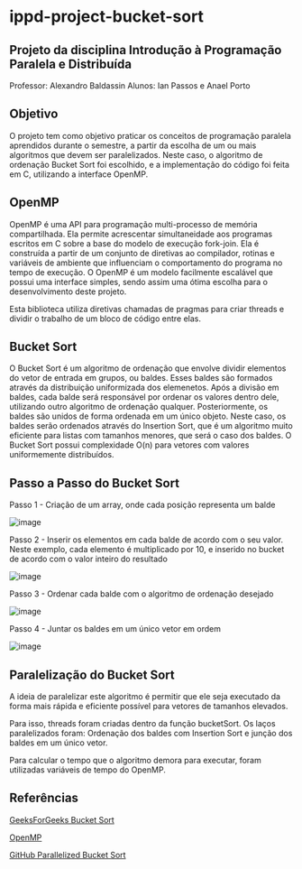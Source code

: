 # ippd-project-bucket-sort

## Projeto da disciplina Introdução à Programação Paralela e Distribuída
Professor: Alexandro Baldassin
Alunos: Ian Passos e Anael Porto

## Objetivo

O projeto tem como objetivo praticar os conceitos de programação paralela aprendidos durante o semestre, a partir da escolha de um ou mais algoritmos que devem ser paralelizados. Neste caso, o algoritmo de ordenação Bucket Sort foi escolhido, e a implementação do código foi feita em C, utilizando a interface OpenMP.

## OpenMP

OpenMP é uma API para programação multi-processo de memória compartilhada. Ela permite acrescentar simultaneidade aos programas escritos em C sobre a base do modelo de execução fork-join. Ela é construída a partir de um conjunto de diretivas ao compilador, rotinas e variáveis de ambiente que influenciam o comportamento do programa no tempo de execução. O OpenMP é um modelo facilmente escalável que possui uma interface simples, sendo assim uma ótima escolha para o desenvolvimento deste projeto.

Esta biblioteca utiliza diretivas chamadas de pragmas para criar threads e dividir o trabalho de um bloco de código entre elas.

## Bucket Sort

O Bucket Sort é um algoritmo de ordenação que envolve dividir elementos do vetor de entrada em grupos, ou baldes. Esses baldes são formados através da distribuição uniformizada dos elemenetos. Após a divisão em baldes, cada balde será responsável por ordenar os valores dentro dele, utilizando outro algoritmo de ordenação qualquer. Posteriormente, os baldes são unidos de forma ordenada em um único objeto. Neste caso, os baldes serão ordenados através do Insertion Sort, que é um algoritmo muito eficiente para listas com tamanhos menores, que será o caso dos baldes. O Bucket Sort possui complexidade O(n) para vetores com valores uniformemente distribuídos.

## Passo a Passo do Bucket Sort

Passo 1 - Criação de um array, onde cada posição representa um balde

![image](https://github.com/IanPassos/ippd-project-bucket-sort/assets/86252440/b5dcd877-9b11-4aa9-bc72-aaa77b02f587)

Passo 2 - Inserir os elementos em cada balde de acordo com o seu valor. Neste exemplo, cada elemento é multiplicado por 10, e inserido no bucket de acordo com o valor inteiro do resultado

![image](https://github.com/IanPassos/ippd-project-bucket-sort/assets/86252440/3e3c9138-d083-4111-abdc-246d54b53081)

Passo 3 - Ordenar cada balde com o algoritmo de ordenação desejado

![image](https://github.com/IanPassos/ippd-project-bucket-sort/assets/86252440/1c6e3635-300f-465e-85b7-3d23d782e0b4)

Passo 4 - Juntar os baldes em um único vetor em ordem 

![image](https://github.com/IanPassos/ippd-project-bucket-sort/assets/86252440/0dfa341c-689c-4e12-9f51-2756c3105db6)

## Paralelização do Bucket Sort

A ideia de paralelizar este algoritmo é permitir que ele seja executado da forma mais rápida e eficiente possível para vetores de tamanhos elevados.

Para isso, threads foram criadas dentro da função bucketSort. Os laços paralelizados foram: Ordenação dos baldes com Insertion Sort e junção dos baldes em um único vetor.

Para calcular o tempo que o algoritmo demora para executar, foram utilizadas variáveis de tempo do OpenMP.

## Referências

[GeeksForGeeks Bucket Sort](https://www.geeksforgeeks.org/bucket-sort-2)

[OpenMP](https://www.openmp.org/)

[GitHub Parallelized Bucket Sort](https://github.com/adricarda/parallel-Bucket-Sort)
